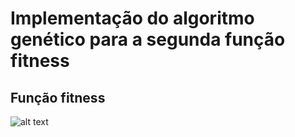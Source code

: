 # Implementação do algoritmo genético para a segunda função fitness

## Função fitness

![alt text](../img/funcao2.png)